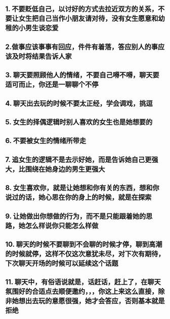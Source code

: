## 1.  不要贬低自己，以讨好的方式去拉近双方的关系，不要让女生把自己当作小朋友请对待，没有女生愿意和幼稚的小男生谈恋爱

## 2.做事应该事事有回应，件件有着落，答应别人的事应该及时将结果告诉人家

## 3. 聊天要照顾他人的情绪，不要自己嘚不嘚，聊天要适可而止，你还是一聊聊个不停

## 4. 聊天出去玩的时候不要太正经，学会调戏，挑逗

## 5. 女生的择偶逻辑时别人喜欢的女生也是她想要的

## 6. 不要被女生的情绪所带走

## 7. 追女生的逻辑不是去示好她，而是告诉她自己更强大，比围绕在她身边的男生更强大

## 8. 女生喜欢你，就是让她想和你有关的东西，想和你说过的话，她心思在你的身上的时候，就是在探索

## 9. 让她做出你想做的行为，而不是只能跟着她的思路，她怎么样说你只能怎么样做
## 10. 聊天的时候不要聊到不会聊的时候才停，聊到高潮的时候就停，这样不仅这次意犹未尽，对下次有期待，下次聊天开场的时候可以延续这个话题

## 11. 聊天中，有俗语说就是，话赶话，赶上了，在聊天氛围好的合适点去顺便邀约，，，你这上来这么直接，除非她想出去玩的意愿很强，她才会答应，否则基本就是拒绝 

